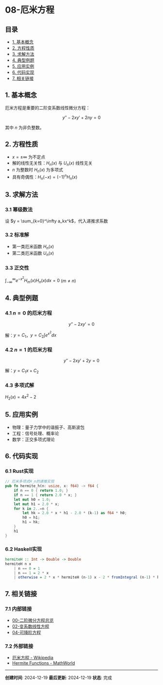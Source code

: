 # 08-厄米方程

## 目录

- [1. 基本概念](#1-基本概念)
- [2. 方程性质](#2-方程性质)
- [3. 求解方法](#3-求解方法)
- [4. 典型例题](#4-典型例题)
- [5. 应用实例](#5-应用实例)
- [6. 代码实现](#6-代码实现)
- [7. 相关链接](#7-相关链接)

## 1. 基本概念

厄米方程是重要的二阶变系数线性微分方程：

$$y'' - 2xy' + 2ny = 0$$

其中 $n$ 为非负整数。

## 2. 方程性质

- $x=\pm\infty$ 为不定点
- 解的线性无关性：$H_n(x)$ 与 $U_n(x)$ 线性无关
- $n$ 为整数时 $H_n(x)$ 为多项式
- 具有奇偶性：$H_n(-x) = (-1)^nH_n(x)$

## 3. 求解方法

### 3.1 幂级数法

设 $y = \sum_{k=0}^\infty a_kx^k$，代入递推求系数

### 3.2 标准解

- 第一类厄米函数 $H_n(x)$
- 第二类厄米函数 $U_n(x)$

### 3.3 正交性

$\int_{-\infty}^\infty e^{-x^2}H_m(x)H_n(x)dx = 0$ ($m\neq n$)

## 4. 典型例题

### 4.1 $n=0$ 的厄米方程

$$y'' - 2xy' = 0$$

解：$y = C_1$，$y = C_2\int e^{x^2}dx$

### 4.2 $n=1$ 的厄米方程

$$y'' - 2xy' + 2y = 0$$

解：$y = C_1x + C_2$

### 4.3 多项式解

$H_2(x) = 4x^2-2$

## 5. 应用实例

- 物理：量子力学中的谐振子、高斯波包
- 工程：信号处理、概率论
- 数学：正交多项式理论

## 6. 代码实现

### 6.1 Rust实现

```rust
// 厄米多项式H_n的递推实现
pub fn hermite_h(n: usize, x: f64) -> f64 {
    if n == 0 { return 1.0; }
    if n == 1 { return 2.0 * x; }
    let mut h0 = 1.0;
    let mut h1 = 2.0 * x;
    for k in 2..=n {
        let hk = 2.0 * x * h1 - 2.0 * (k-1) as f64 * h0;
        h0 = h1;
        h1 = hk;
    }
    h1
}
```

### 6.2 Haskell实现

```haskell
hermiteH :: Int -> Double -> Double
hermiteH n x
    | n == 0 = 1
    | n == 1 = 2 * x
    | otherwise = 2 * x * hermiteH (n-1) x - 2 * fromIntegral (n-1) * hermiteH (n-2) x
```

## 7. 相关链接

### 7.1 内部链接

- [00-二阶微分方程总览](00-二阶微分方程总览.md)
- [02-变系数线性方程](02-变系数线性方程.md)
- [04-可降阶方程](04-可降阶方程.md)

### 7.2 外部链接

- [厄米方程 - Wikipedia](https://en.wikipedia.org/wiki/Hermite_polynomials)
- [Hermite Functions - MathWorld](http://mathworld.wolfram.com/HermitePolynomial.html)

---

**创建时间**: 2024-12-19
**最后更新**: 2024-12-19
**状态**: 完成 